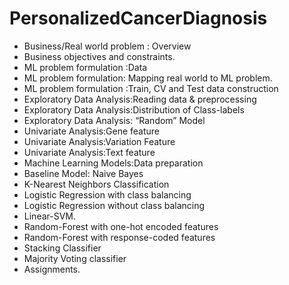 # PersonalizedCancerDiagnosis


* Business/Real world problem : Overview
* Business objectives and constraints.
* ML problem formulation :Data
* ML problem formulation: Mapping real world to ML problem.
* ML problem formulation :Train, CV and Test data construction
* Exploratory Data Analysis:Reading data & preprocessing
* Exploratory Data Analysis:Distribution of Class-labels
* Exploratory Data Analysis: “Random” Model
* Univariate Analysis:Gene feature
* Univariate Analysis:Variation Feature
* Univariate Analysis:Text feature
* Machine Learning Models:Data preparation
* Baseline Model: Naive Bayes
* K-Nearest Neighbors Classification
* Logistic Regression with class balancing
* Logistic Regression without class balancing
* Linear-SVM.
* Random-Forest with one-hot encoded features
* Random-Forest with response-coded features
* Stacking Classifier
* Majority Voting classifier
* Assignments.
